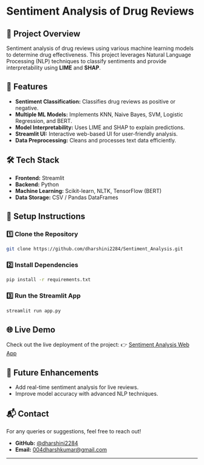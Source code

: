 # Sentiment Analysis of Drug Reviews

## 📝 Project Overview
Sentiment analysis of drug reviews using various machine learning models to determine drug effectiveness. This project leverages Natural Language Processing (NLP) techniques to classify sentiments and provide interpretability using **LIME** and **SHAP**.

## 🚀 Features
- **Sentiment Classification:** Classifies drug reviews as positive or negative.
- **Multiple ML Models:** Implements KNN, Naive Bayes, SVM, Logistic Regression, and BERT.
- **Model Interpretability:** Uses LIME and SHAP to explain predictions.
- **Streamlit UI:** Interactive web-based UI for user-friendly analysis.
- **Data Preprocessing:** Cleans and processes text data efficiently.

## 🛠️ Tech Stack
- **Frontend:** Streamlit
- **Backend:** Python
- **Machine Learning:** Scikit-learn, NLTK, TensorFlow (BERT)
- **Data Storage:** CSV / Pandas DataFrames

## 📌 Setup Instructions
### 1️⃣ Clone the Repository
```bash
git clone https://github.com/dharshini2284/Sentiment_Analysis.git
```
### 2️⃣ Install Dependencies
```bash
pip install -r requirements.txt
```
### 3️⃣ Run the Streamlit App
```bash
streamlit run app.py
```

## 🌐 Live Demo
Check out the live deployment of the project:
👉 [Sentiment Analysis Web App](https://sentimentanalysis-vgeyzvpydhaubvhxccvujq.streamlit.app/)

## 🎯 Future Enhancements
- Add real-time sentiment analysis for live reviews.
- Improve model accuracy with advanced NLP techniques.

## 📬 Contact
For any queries or suggestions, feel free to reach out!
- **GitHub:** [@dharshini2284](https://github.com/dharshini2284)
- **Email:** [004dharshkumar@gmail.com](mailto:004dharshkumar@gmail.com)

---


